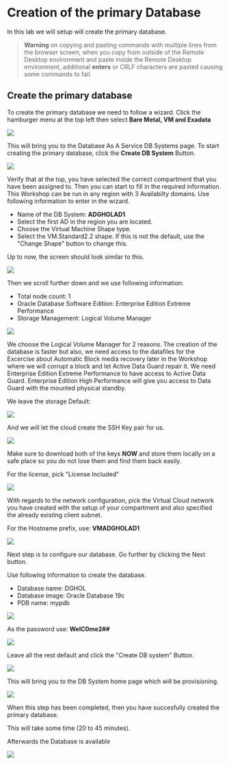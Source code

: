 # Creation of the primary Database

In this lab we will setup will create the primary database.


> **Warning** on copying and pasting commands with multiple lines from the browser screen; when you copy from outside of the Remote Desktop environment and paste inside the Remote Desktop environment, additional **enters** or CRLF characters are pasted causing some commands to fail. 


## Create the primary database

To create the primary database we need to follow a wizard. 
Click the hamburger menu at the top left then select **Bare Metal, VM and Exadata**

![](./images/menu-dbcs.png)

This will bring you to the Database As A Service DB Systems page.
To start creating the primary database, click the **Create DB System** Button.

![](./images/Create-DB-system-button.png)

Verify that at the top, you have selected the correct compartment that you have been assigned to.
Then you can start to fill in the required information. This Workshop can be run in any region with 3 Availabilty domains. 
Use following information to enter in the wizard.

* Name of the DB System: 	**ADGHOLAD1**
* Select the first AD in the region you are located.
* Choose the Virtual Machine Shape type.
* Select the VM.Standard2.2 shape. If this is not the default, use the "Change Shape" button to change this. 

Up to now, the screen should look similar to this.

![](./images/Create-dbcs-prim-01.png)

Then we scroll further down and we use following information:
* Total node count: 1
* Oracle Database Software Edition: Enterprise Edition Extreme Performance
* Storage Management: Logical Volume Manager

![](./images/Create-dbcs-prim-02.png)

We choose the Logical Volume Manager for 2 reasons. The creation of the database is faster but also, we need access to the datafiles for the Excercise about Automatic Block media recovery later in the Workshop where we will corrupt a block and let Active Data Guard repair it. 
We need Enterprise Edition Extreme Performance to have access to Active Data Guard. Enterprise Edition High Performance will give you access to Data Guard with the mounted physical standby.
 
We leave the storage Default:

![](./images/Create-dbcs-prim-03.png)

And we will let the cloud create the SSH Key pair for us.

![](./images/Create-dbcs-prim-04.png)

Make sure to download both of the keys **NOW** and store them locally on a safe place so you do not lose them and find them back easily.

For the license, pick "License Included"

![](./images/Create-dbcs-prim-05.png)

With regards to the network configuration, pick the Virtual Cloud network you have created with the setup of your compartment and also specified the already existing client subnet. 

For the Hostname prefix, use: **VMADGHOLAD1**

![](./images/Create-dbcs-prim-06.png)

Next step is to configure our database. Go further by clicking the Next button.

Use following information to create the database.
* Database name: DGHOL
* Database image: Oracle Database 19c
* PDB name: mypdb

![](./images/Create-dbcs-prim-07.png)

As the password use: **WelC0me2##**

![](./images/Create-dbcs-prim-08.png)

Leave all the rest default and click the "Create DB system" Button.

![](./images/Create-dbcs-prim-09.png)

This will bring you to the DB System home page which will be provisioning. 

![](./images/Create-dbcs-prim-10.png)

When this step has been completed, then you have succesfully created the primary database.

This will take some time (20 to 45 minutes).

Afterwards the Database is available

![](./images/Create-dbcs-prim-11.png)


